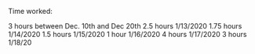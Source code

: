 Time worked:

3 hours between Dec. 10th and Dec 20th
2.5 hours 1/13/2020
1.75 hours 1/14/2020
1.5 hours 1/15/2020
1 hour 1/16/2020
4 hours 1/17/2020
3 hours 1/18/20 

